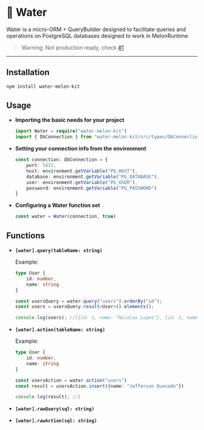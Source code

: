# 🍉 Water

Water is a micro-ORM + QueryBuilder designed to facilitate queries and operations on PostgreSQL databases designed to work in MelonRuntime

> Warning: Not production ready, check [#1](https://github.com/MelonRuntime/Water/issues/1)

<hr>

## Installation

```bash
npm install water-melon-kit
```

## Usage

- **Importing the basic needs for your project**

    ```ts
    import Water = require("water-melon-kit") 
    import { DbConnection } from "water-melon-kit/src/types/DbConnection"
    ```

        
- **Setting your connection info from the environment**
    ```ts
    const connection: DbConnection = {
        port: 5432,
        host: environment.getVariable("PG_HOST"),
        database: environment.getVariable("PG_DATABASE"),
        user: environment.getVariable("PG_USER"),
        password: environment.getVariable("PG_PASSWORD")
    }
    ```
    
- **Configuring a Water function set**
    ```ts
    const water = Water(connection, true)
    ```

## Functions

- **`[water].query(tableName: string)`**

    Example:
    ```ts
    type User {
        id: number,
        name: string
    }
    
    const usersQuery = water.query("users").orderBy("id");
    const users = usersQuery.result<User>().elements();
    
    console.log(users); //[{id: 1, name: "Nicolas Lopes"}, {id: 2, name: "Guilherme Noghartt"}...]
    ```

- **`[water].action(tableName: string)`**

    Example:
    ```ts
    type User {
        id: number,
        name: string
    }
    
    const usersAction = water.action("users")
    const result = usersAction.insert({name: "Jefferson Quesado"})
    
    console.log(result); //1
    ```
    
- **`[water].rawQuery(sql: string)`**
- **`[water].rawAction(sql: string)`**
